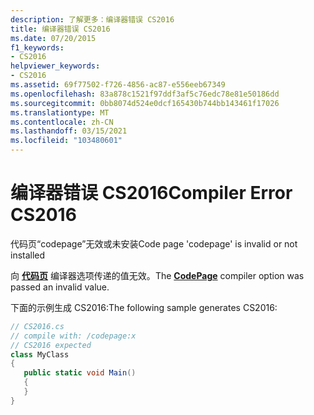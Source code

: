 ```yaml
---
description: 了解更多：编译器错误 CS2016
title: 编译器错误 CS2016
ms.date: 07/20/2015
f1_keywords:
- CS2016
helpviewer_keywords:
- CS2016
ms.assetid: 69f77502-f726-4856-ac87-e556eeb67349
ms.openlocfilehash: 83a878c1521f97ddf3af5c76edc78e81e50186dd
ms.sourcegitcommit: 0bb8074d524e0dcf165430b744bb143461f17026
ms.translationtype: MT
ms.contentlocale: zh-CN
ms.lasthandoff: 03/15/2021
ms.locfileid: "103480601"
---
```

# <a name="compiler-error-cs2016"></a><span data-ttu-id="42da3-103">编译器错误 CS2016</span><span class="sxs-lookup"><span data-stu-id="42da3-103">Compiler Error CS2016</span></span>

<span data-ttu-id="42da3-104">代码页“codepage”无效或未安装</span><span class="sxs-lookup"><span data-stu-id="42da3-104">Code page 'codepage' is invalid or not installed</span></span>  
  
 <span data-ttu-id="42da3-105">向 [**代码页**](../language-reference/compiler-options/advanced.md#codepage) 编译器选项传递的值无效。</span><span class="sxs-lookup"><span data-stu-id="42da3-105">The [**CodePage**](../language-reference/compiler-options/advanced.md#codepage) compiler option was passed an invalid value.</span></span>  
  
 <span data-ttu-id="42da3-106">下面的示例生成 CS2016:</span><span class="sxs-lookup"><span data-stu-id="42da3-106">The following sample generates CS2016:</span></span>  
  
```csharp  
// CS2016.cs  
// compile with: /codepage:x  
// CS2016 expected  
class MyClass  
{  
   public static void Main()  
   {  
   }  
}  
```
